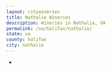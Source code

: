 ```yaml
---
layout: citywineries
title: Nathalie Wineries
description: Wineries in Nathalie, VA
permalink: /va/halifax/nathalie/
state: va
county: halifax
city: nathalie
---
```

-
